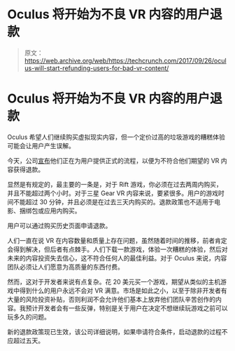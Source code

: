 # Oculus 将开始为不良 VR 内容的用户退款 

> 原文：<https://web.archive.org/web/https://techcrunch.com/2017/09/26/oculus-will-start-refunding-users-for-bad-vr-content/>

# Oculus 将开始为不良 VR 内容的用户退款

Oculus 希望人们继续购买虚拟现实内容，但一个定价过高的垃圾游戏的糟糕体验可能会让用户产生误解。

今天，公司[宣布](https://web.archive.org/web/20221206161738/https://www.oculus.com/blog/platform-power-ups-experience-improvements-on-rift-and-gear-vr/)他们正在为用户提供正式的流程，以便为不符合他们期望的 VR 内容获得退款。

显然是有规定的，最主要的一条是，对于 Rift 游戏，你必须在过去两周内购买，并且不能超过两个小时。对于三星 Gear VR 内容来说，要紧很多。用户的游戏时间不能超过 30 分钟，并且必须是在过去三天内购买的。退款政策也不适用于电影、捆绑包或应用内购买。

用户可以通过购买历史页面申请退款。

人们一直在说 VR 在内容数量和质量上存在问题，虽然随着时间的推移，前者肯定会得到解决，但后者有点棘手。人们下载一款游戏，体验一次糟糕的体验，然后对未来的内容投资失去信心，这不符合任何人的最佳利益。对于 Oculus 来说，内容团队必须让人们愿意为高质量的东西付费。

然而，这对于开发者来说有点复杂。花 20 美元买一个游戏，期望从类似的主机游戏中得到什么的用户永远不会对 VR 满意。市场是如此之小，以至于除非开发者有大量的风险投资补贴，否则利润不会允许他们基本上放弃他们团队辛苦创作的内容。我预计开发者会有一些反弹，特别是关于用户在决定不想继续玩游戏之前可以玩多久的问题。

新的退款政策现已生效，该公司详细说明，如果申请符合条件，启动退款的过程不应超过五天。